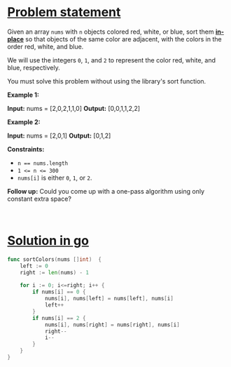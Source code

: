# [Problem statement](https://leetcode.com/problems/sort-colors)

Given an array `nums` with `n` objects colored red, white, or blue, sort them **[in-place](https://en.wikipedia.org/wiki/In-place%5Falgorithm)** so that objects of the same color are adjacent, with the colors in the order red, white, and blue.

We will use the integers `0`, `1`, and `2` to represent the color red, white, and blue, respectively.

You must solve this problem without using the library's sort function.

**Example 1:**


**Input:** nums = [2,0,2,1,1,0]
**Output:** [0,0,1,1,2,2]

**Example 2:**


**Input:** nums = [2,0,1]
**Output:** [0,1,2]

**Constraints:**

* `n == nums.length`
* `1 <= n <= 300`
* `nums[i]` is either `0`, `1`, or `2`.

**Follow up:** Could you come up with a one-pass algorithm using only constant extra space?

<br />

# [Solution in go](https://leetcode.com/submissions/detail/1137950568/)

```go
func sortColors(nums []int)  {
    left := 0
    right := len(nums) - 1
    
    for i := 0; i<=right; i++ {
        if nums[i] == 0 {
            nums[i], nums[left] = nums[left], nums[i]
            left++
        }
        if nums[i] == 2 {
            nums[i], nums[right] = nums[right], nums[i]
            right--
            i--
        }
    }
}
```